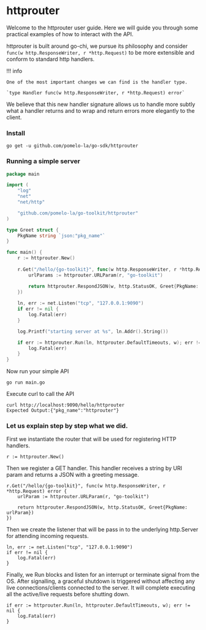 # httprouter

Welcome to the httprouter user guide. Here we will guide you through 
some practical examples of how to interact with the API.

httprouter is built around go-chi, we pursue its philosophy and 
consider `func(w http.ResponseWriter, r *http.Request)` to be 
more extensible and conform to standard http handlers.

!!! info

    One of the most important changes we can find is the handler type.

    `type Handler func(w http.ResponseWriter, r *http.Request) error`

We believe that this new handler signature allows us to handle more 
subtly what a handler returns and to wrap and return errors 
more elegantly to the client.

### Install

    go get -u github.com/pomelo-la/go-sdk/httprouter

### Running a simple server

```go
package main

import (
	"log"
	"net"
	"net/http"

	"github.com/pomelo-la/go-toolkit/httprouter"
)

type Greet struct {
	PkgName string `json:"pkg_name"`
}

func main() {
	r := httprouter.New()
	
	r.Get("/hello/{go-toolkit}", func(w http.ResponseWriter, r *http.Request) error {
		urlParams := httprouter.URLParam(r, "go-toolkit")

		return httprouter.RespondJSON(w, http.StatusOK, Greet{PkgName: urlParams})
	})
	
	ln, err := net.Listen("tcp", "127.0.0.1:9090")
	if err != nil {
		log.Fatal(err)
	}

	log.Printf("starting server at %s", ln.Addr().String())

	if err := httprouter.Run(ln, httprouter.DefaultTimeouts, w); err != nil {
		log.Fatal(err)
	}
}
```
Now run your simple API

    go run main.go

Execute curl to call the API

	curl http://localhost:9090/hello/httprouter
	Expected Output:{"pkg_name":"httprouter"}

### Let us explain step by step what we did.
First we instantiate the router that will be used for registering 
HTTP handlers.

    r := httprouter.New()

Then we register a GET handler. This handler receives a string by 
URI param and returns a JSON with a greeting message.

    r.Get("/hello/{go-toolkit}", func(w http.ResponseWriter, r *http.Request) error {
		urlParam := httprouter.URLParam(r, "go-toolkit")

		return httprouter.RespondJSON(w, http.StatusOK, Greet{PkgName: urlParam})
	})

Then we create the listener that will be pass in to the underlying 
http.Server for attending incoming requests.

    ln, err := net.Listen("tcp", "127.0.0.1:9090")
	if err != nil {
		log.Fatal(err)
	}

Finally, we Run blocks and listen for an interrupt or terminate signal from the OS.
After signalling, a graceful shutdown is triggered without affecting any 
live connections/clients connected to the server. 
It will complete executing all the active/live requests before shutting down.

    if err := httprouter.Run(ln, httprouter.DefaultTimeouts, w); err != nil {
		log.Fatal(err)
	}